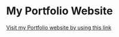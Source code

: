 # My Portfolio Website

[Visit my Portfolio website by using this link](https://shreyrai99.github.io/portfolio/)
